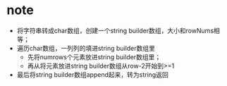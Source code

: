 # note

- 将字符串转成char数组，创建一个string builder数组，大小和rowNums相等；
- 遍历char数组，一列列的填进string builder数组里
    + 先将numrows个元素放进string builder数组里；
    + 再从将元素放进string builder数组从row-2开始到>=1
- 最后将string builder数组append起来，转为string返回